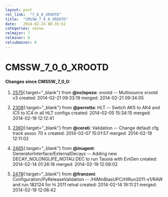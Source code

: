 ```yaml
---
layout: post
rel_link:  "7_0_0_XROOTD"
title:  "CMSSW_7_0_0_XROOTD"
date:   2014-02-24 08:35:52
categories: cmssw
relmajor: 7
relminor: 0
relsubminor: 0
---
```


# CMSSW_7_0_0_XROOTD
#### Changes since CMSSW_7_0_0:

1. [2575](http://github.com/cms-sw/cmssw/pull/2575){:target="_blank"}  from **@nclopezo**: xrootd -- Multisource xrootd v3 created: 2014-02-21 09:33:19 merged: 2014-02-21 09:34:05

2. [2308](http://github.com/cms-sw/cmssw/pull/2308){:target="_blank"}  from **@perrotta**: HLT -- Switch AK5 to AK4 and IC5 to IC4 in all HLT configs created: 2014-02-05 15:34:15 merged: 2014-02-19 12:12:41

3. [2360](http://github.com/cms-sw/cmssw/pull/2360){:target="_blank"}  from **@cerati**: Validation -- Change default cfg track assoc 70 x created: 2014-02-07 15:01:57 merged: 2014-02-19 12:11:02

4. [2465](http://github.com/cms-sw/cmssw/pull/2465){:target="_blank"}  from **@inugent**: GeneratorInterface/ExternalDecays -- Adding new DECAY_NOLONGLIFE_NOTAU.DEC to run Tauola with EvtGen created: 2014-02-14 01:26:16 merged: 2014-02-19 12:08:02

5. [2478](http://github.com/cms-sw/cmssw/pull/2478){:target="_blank"}  from **@franzoni**:  Configuration/PyReleaseValidation -- /HIMinBiasUPC/HIRun2011-v1/RAW and run 182124 for hi 2011 relval created: 2014-02-14 19:11:21 merged: 2014-02-19 12:06:42
